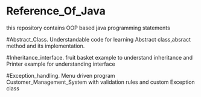 # Reference_Of_Java
this repository contains OOP based java programming statements

#Abstract_Class. 
  Understandable code for learning Abstract class,absract method and its implementation.
  
#Inheritance_interface.
   fruit basket example to understand inheritance and Printer example for understanding interface
   
  #Exception_handling.
  Menu driven program Customer_Management_System with validation rules and custom Exception class
